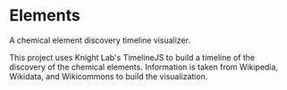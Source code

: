 # Elements
 A chemical element discovery timeline visualizer.
 
This project uses Knight Lab's TimelineJS to build a timeline of the discovery of the chemical elements. Information is taken from Wikipedia, Wikidata, and Wikicommons to build the visualization.
